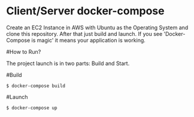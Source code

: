 # Client/Server docker-compose 

Create an EC2 Instance in AWS with Ubuntu as the Operating System and clone this repository.
After that just build and launch. If you see 'Docker-Compose is magic' it means your application is working.

#How to Run?

The project launch is in two parts: Build and Start.

#Build

```
$ docker-compose build
```

#Launch

```
$ docker-compose up
```
